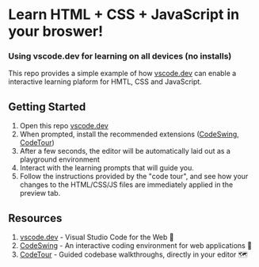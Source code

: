 # Learn HTML + CSS + JavaScript in your broswer!
### Using vscode.dev for learning on all devices (no installs)

This repo provides a simple example of how [vscode.dev](https://code.visualstudio.com/docs/editor/vscode-web) can enable a interactive learning plaform for HMTL, CSS and JavaScript.

## Getting Started

1. Open this repo [vscode.dev](https://vscode.dev/github/saragibby/start-coding-vscode.dev)
1. When prompted, install the recommended extensions ([CodeSwing](https://aka.ms/codeswing), [CodeTour](https://aka.ms/codetour))
2. After a few seconds, the editor will be automatically laid out as a playground environment
3. Interact with the learning prompts that will guide you.
4. Follow the instructions provided by the "code tour", and see how your changes to the HTML/CSS/JS files are immediately applied in the preview tab.


## Resources
1. [vscode.dev](https://code.visualstudio.com/docs/editor/vscode-web) - Visual Studio Code for the Web 📝
1. [CodeSwing](https://aka.ms/codeswing) - An interactive coding environment for web applications 💃
1. [CodeTour](https://aka.ms/codetour) - Guided codebase walkthroughs, directly in your editor 🗺️